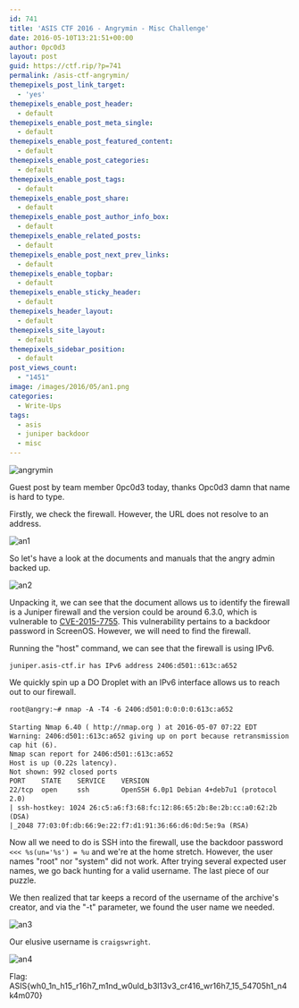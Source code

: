 ```yaml
---
id: 741
title: 'ASIS CTF 2016 - Angrymin - Misc Challenge'
date: 2016-05-10T13:21:51+00:00
author: 0pc0d3
layout: post
guid: https://ctf.rip/?p=741
permalink: /asis-ctf-angrymin/
themepixels_post_link_target:
  - 'yes'
themepixels_enable_post_header:
  - default
themepixels_enable_post_meta_single:
  - default
themepixels_enable_post_featured_content:
  - default
themepixels_enable_post_categories:
  - default
themepixels_enable_post_tags:
  - default
themepixels_enable_post_share:
  - default
themepixels_enable_post_author_info_box:
  - default
themepixels_enable_related_posts:
  - default
themepixels_enable_post_next_prev_links:
  - default
themepixels_enable_topbar:
  - default
themepixels_enable_sticky_header:
  - default
themepixels_header_layout:
  - default
themepixels_site_layout:
  - default
themepixels_sidebar_position:
  - default
post_views_count:
  - "1451"
image: /images/2016/05/an1.png
categories:
  - Write-Ups
tags:
  - asis
  - juniper backdoor
  - misc
---
```

<img src="/images/2016/05/angrymin.png" alt="angrymin" width="604" height="880" class="alignnone size-full wp-image-742" srcset="/images/2016/05/angrymin.png 604w, /images/2016/05/angrymin-206x300.png 206w" sizes="(max-width: 604px) 100vw, 604px" />

Guest post by team member 0pc0d3 today, thanks Opc0d3 damn that name is hard to type.

Firstly, we check the firewall. However, the URL does not resolve to an address.

<img src="/images/2016/05/an1.png" alt="an1" width="618" height="342" class="alignnone size-full wp-image-743" srcset="/images/2016/05/an1.png 618w, /images/2016/05/an1-300x166.png 300w" sizes="(max-width: 618px) 100vw, 618px" />

So let's have a look at the documents and manuals that the angry admin backed up.

<img src="/images/2016/05/an2.png" alt="an2" width="609" height="251" class="alignnone size-full wp-image-744" srcset="/images/2016/05/an2.png 609w, /images/2016/05/an2-300x124.png 300w" sizes="(max-width: 609px) 100vw, 609px" />

Unpacking it, we can see that the document allows us to identify the firewall is a Juniper firewall and the version could be around 6.3.0, which is vulnerable to <a href="https://community.rapid7.com/community/infosec/blog/2015/12/20/cve-2015-7755-juniper-screenos-authentication-backdoor" target="_blank">CVE-2015-7755</a>. This vulnerability pertains to a backdoor password in ScreenOS. However, we will need to find the firewall.

Running the "host" command, we can see that the firewall is using IPv6.


```
juniper.asis-ctf.ir has IPv6 address 2406:d501::613c:a652
```


We quickly spin up a DO Droplet with an IPv6 interface allows us to reach out to our firewall.


```
root@angry:~# nmap -A -T4 -6 2406:d501:0:0:0:0:613c:a652

Starting Nmap 6.40 ( http://nmap.org ) at 2016-05-07 07:22 EDT
Warning: 2406:d501::613c:a652 giving up on port because retransmission cap hit (6).
Nmap scan report for 2406:d501::613c:a652
Host is up (0.22s latency).
Not shown: 992 closed ports
PORT    STATE    SERVICE    VERSION
22/tcp  open     ssh        OpenSSH 6.0p1 Debian 4+deb7u1 (protocol 2.0)
| ssh-hostkey: 1024 26:c5:a6:f3:68:fc:12:86:65:2b:8e:2b:cc:a0:62:2b (DSA)
|_2048 77:03:0f:db:66:9e:22:f7:d1:91:36:66:d6:0d:5e:9a (RSA)
```


Now all we need to do is SSH into the firewall, use the backdoor password `<<< %s(un='%s') = %u` and we're at the home stretch. However, the user names "root" nor "system" did not work. After trying several expected user names, we go back hunting for a valid username. The last piece of our puzzle.

We then realized that tar keeps a record of the username of the archive's creator, and via the "-t" parameter, we found the user name we needed.

<img src="/images/2016/05/an3.png" alt="an3" width="727" height="296" class="alignnone size-full wp-image-745" srcset="/images/2016/05/an3.png 727w, /images/2016/05/an3-300x122.png 300w" sizes="(max-width: 727px) 100vw, 727px" />

Our elusive username is `craigswright`.

<img src="/images/2016/05/an4.png" alt="an4" width="740" height="171" class="alignnone size-full wp-image-746" srcset="/images/2016/05/an4.png 740w, /images/2016/05/an4-300x69.png 300w" sizes="(max-width: 740px) 100vw, 740px" />

Flag: ASIS{wh0\_1n\_h15\_r16h7\_m1nd\_w0uld\_b3l13v3\_cr416\_wr16h7\_15\_54705h1_n4k4m070}